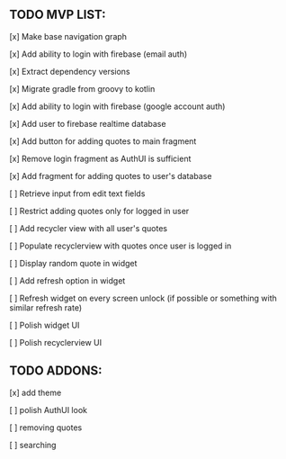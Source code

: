 ## TODO MVP LIST:

[x] Make base navigation graph

[x] Add ability to login with firebase (email auth)

[x] Extract dependency versions

[x] Migrate gradle from groovy to kotlin

[x] Add ability to login with firebase (google account auth)

[x] Add user to firebase realtime database

[x] Add button for adding quotes to main fragment

[x] Remove login fragment as AuthUI is sufficient

[x] Add fragment for adding quotes to user's database

[ ] Retrieve input from edit text fields

[ ] Restrict adding quotes only for logged in user

[ ] Add recycler view with all user's quotes

[ ] Populate recyclerview with quotes once user is logged in

[ ] Display random quote in widget

[ ] Add refresh option in widget

[ ] Refresh widget on every screen unlock (if possible or something with similar refresh rate)

[ ] Polish widget UI

[ ] Polish recyclerview UI

## TODO ADDONS:
[x] add theme

[ ] polish AuthUI look

[ ] removing quotes

[ ] searching